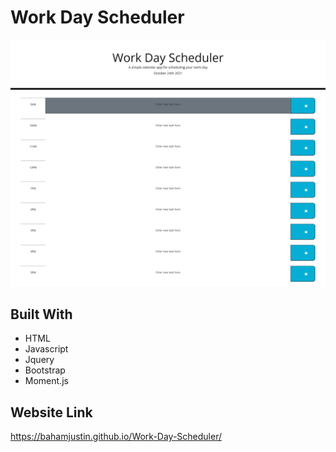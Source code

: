 # Work Day Scheduler

![Screenshot](assets/ScreenShot.png)

## Built With

- HTML
- Javascript
- Jquery
- Bootstrap
- Moment.js

## Website Link
https://bahamjustin.github.io/Work-Day-Scheduler/
